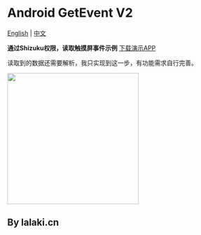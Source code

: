 # Android GetEvent V2

[English](README_en.md) | [中文](README.md)

**通过Shizuku权限，读取触摸屏事件示例**  [下载演示APP](https://github.com/lalakii/get_event/releases/)

读取到的数据还需要解析，我只实现到这一步，有功能需求自行完善。

<img src="./video/demo_v2.gif" width="300"/>

## By lalaki.cn
